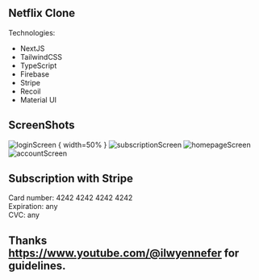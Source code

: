 ## Netflix Clone

Technologies:
- NextJS 
- TailwindCSS
- TypeScript
- Firebase
- Stripe
- Recoil
- Material UI

## ScreenShots

![loginScreen](https://user-images.githubusercontent.com/114258377/217884738-e633b64d-4dc2-448d-b879-977aefb105b4.png) { width=50% }
![subscriptionScreen](https://user-images.githubusercontent.com/114258377/217884796-9e6a9199-019c-442f-83a9-57bfb8062ee8.png)
![homepageScreen](https://user-images.githubusercontent.com/114258377/217884976-9bf33c39-6485-419a-8a8e-5e5dbcde04b3.png)
![accountScreen](https://user-images.githubusercontent.com/114258377/217885001-190d3b6f-7fca-484e-ab36-cfafe5ca19de.png)

## Subscription with Stripe

Card number: 4242 4242 4242 4242<br>
Expiration: any<br>
CVC: any

## Thanks https://www.youtube.com/@ilwyennefer for guidelines.
